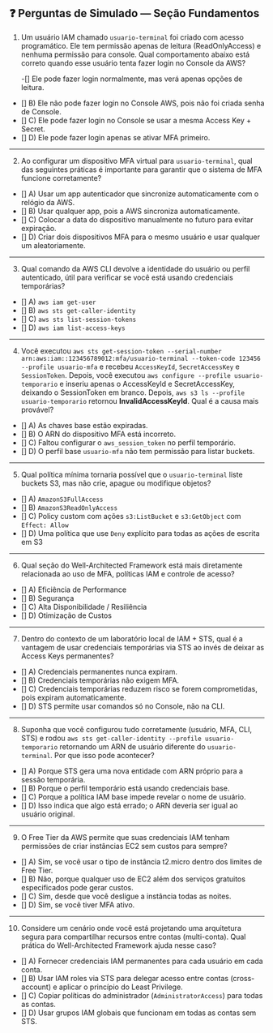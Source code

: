 ## ❓ Perguntas de Simulado — Seção Fundamentos

1. Um usuário IAM chamado `usuario-terminal` foi criado com acesso programático. Ele tem permissão apenas de leitura (ReadOnlyAccess) e nenhuma permissão para console. Qual comportamento abaixo está correto quando esse usuário tenta fazer login no Console da AWS?

    -[] Ele pode fazer login normalmente, mas verá apenas opções de leitura.
- [] B) Ele não pode fazer login no Console AWS, pois não foi criada senha de Console.
- [] C) Ele pode fazer login no Console se usar a mesma Access Key + Secret.
- [] D) Ele pode fazer login apenas se ativar MFA primeiro.

---

2. Ao configurar um dispositivo MFA virtual para `usuario-terminal`, qual das seguintes práticas é importante para garantir que o sistema de MFA funcione corretamente?

- [] A) Usar um app autenticador que sincronize automaticamente com o relógio da AWS.
- [] B) Usar qualquer app, pois a AWS sincroniza automaticamente.
- [] C) Colocar a data do dispositivo manualmente no futuro para evitar expiração.
- [] D) Criar dois dispositivos MFA para o mesmo usuário e usar qualquer um aleatoriamente.

---

3. Qual comando da AWS CLI devolve a identidade do usuário ou perfil autenticado, útil para verificar se você está usando credenciais temporárias?

- [] A) `aws iam get-user`
- [] B) `aws sts get-caller-identity`
- [] C) `aws sts list-session-tokens`
- [] D) `aws iam list-access-keys`

---

4. Você executou `aws sts get-session-token --serial-number arn:aws:iam::123456789012:mfa/usuario-terminal --token-code 123456 --profile usuario-mfa` e recebeu `AccessKeyId`, `SecretAccessKey` e `SessionToken`. Depois, você executou `aws configure --profile usuario-temporario` e inseriu apenas o AccessKeyId e SecretAccessKey, deixando o SessionToken em branco. Depois, `aws s3 ls --profile usuario-temporario` retornou **InvalidAccessKeyId**. Qual é a causa mais provável?

- [] A) As chaves base estão expiradas.
- [] B) O ARN do dispositivo MFA está incorreto.
- [] C) Faltou configurar o `aws_session_token` no perfil temporário.
- [] D) O perfil base `usuario-mfa` não tem permissão para listar buckets.

---

5. Qual política mínima tornaria possível que o `usuario-terminal` liste buckets S3, mas não crie, apague ou modifique objetos?

- [] A) `AmazonS3FullAccess`
- [] B) `AmazonS3ReadOnlyAccess`
- [] C) Policy custom com ações `s3:ListBucket` e `s3:GetObject` com `Effect: Allow`
- [] D) Uma política que use `Deny` explícito para todas as ações de escrita em S3

---

6. Qual seção do Well-Architected Framework está mais diretamente relacionada ao uso de MFA, políticas IAM e controle de acesso?

- [] A) Eficiência de Performance
- [] B) Segurança
- [] C) Alta Disponibilidade / Resiliência
- [] D) Otimização de Custos

---

7. Dentro do contexto de um laboratório local de IAM + STS, qual é a vantagem de usar credenciais temporárias via STS ao invés de deixar as Access Keys permanentes?

- [] A) Credenciais permanentes nunca expiram.
- [] B) Credenciais temporárias não exigem MFA.
- [] C) Credenciais temporárias reduzem risco se forem comprometidas, pois expiram automaticamente.
- [] D) STS permite usar comandos só no Console, não na CLI.

---

8. Suponha que você configurou tudo corretamente (usuário, MFA, CLI, STS) e rodou `aws sts get-caller-identity --profile usuario-temporario` retornando um ARN de usuário diferente do `usuario-terminal`. Por que isso pode acontecer?

- [] A) Porque STS gera uma nova entidade com ARN próprio para a sessão temporária.
- [] B) Porque o perfil temporário está usando credenciais base.
- [] C) Porque a política IAM base impede revelar o nome de usuário.
- [] D) Isso indica que algo está errado; o ARN deveria ser igual ao usuário original.

---

9. O Free Tier da AWS permite que suas credenciais IAM tenham permissões de criar instâncias EC2 sem custos para sempre?

- [] A) Sim, se você usar o tipo de instância t2.micro dentro dos limites de Free Tier.
- [] B) Não, porque qualquer uso de EC2 além dos serviços gratuitos especificados pode gerar custos.
- [] C) Sim, desde que você desligue a instância todas as noites.
- [] D) Sim, se você tiver MFA ativo.

---

10. Considere um cenário onde você está projetando uma arquitetura segura para compartilhar recursos entre contas (multi-conta). Qual prática do Well-Architected Framework ajuda nesse caso?

- [] A) Fornecer credenciais IAM permanentes para cada usuário em cada conta.
- [] B) Usar IAM roles via STS para delegar acesso entre contas (cross-account) e aplicar o princípio do Least Privilege.
- [] C) Copiar políticas do administrador (`AdministratorAccess`) para todas as contas.
- [] D) Usar grupos IAM globais que funcionam em todas as contas sem STS.

